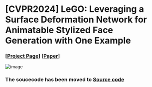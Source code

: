 # [CVPR2024] LeGO: Leveraging a Surface Deformation Network for Animatable Stylized Face Generation with One Example

### [[Project Page](https://kwanyun.github.io/lego/)] [[Paper](https://arxiv.org/abs/2403.15227)]
![image](https://github.com/kwanyun/LeGO_code/assets/68629563/4695cb3f-aab8-48b4-8b45-544f3adac76f)

### The soucecode has been moved to [Source code](https://github.com/thoyeony/LeGO_3D_Face_Stylization/tree/master)

